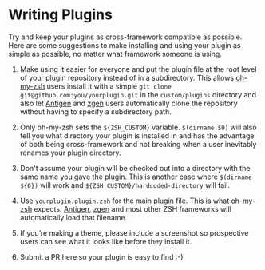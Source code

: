 # Writing Plugins

Try and keep your plugins as cross-framework compatible as possible. Here are some suggestions to make installing and using your plugin as simple as possible, no matter what framework someone is using.

1. Make using it easier for everyone and put the plugin file at the root level of your plugin repository instead of in a subdirectory. This allows [oh-my-zsh](https://github.com/robbyrussell/oh-my-zsh) users install it with a simple `git clone git@github.com:you/yourplugin.git` in the `custom/plugins` directory and also let [Antigen](https://github.com/zsh-users/antigen) and [zgen](https://github.com/tarjoilija/zgen) users automatically clone the repository without having to specify a subdirectory path.

2. Only oh-my-zsh sets the `${ZSH_CUSTOM}` variable. `$(dirname $0)` will also tell you what directory your plugin is installed in and has the advantage of both being cross-framework and not breaking when a user inevitably renames your plugin directory.

3. Don't assume your plugin will be checked out into a directory with the same name you gave the plugin. This is another case where `$(dirname ${0})` will work and `${ZSH_CUSTOM}/hardcoded-directory` will fail.

4. Use `yourplugin.plugin.zsh` for the main plugin file. This is what [oh-my-zsh](https://github.com/robbyrussell/oh-my-zsh) expects. [Antigen](https://github.com/zsh-users/antigen), [zgen](https://github.com/tarjoilija/zgen) and most other ZSH frameworks will automatically load that filename.

5. If you’re making a theme, please include a screenshot so prospective users can see what it looks like before they install it.

6. Submit a PR here so your plugin is easy to find :-)
